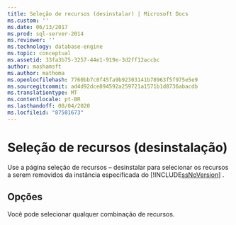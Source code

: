 ```yaml
---
title: Seleção de recursos (desinstalar) | Microsoft Docs
ms.custom: ''
ms.date: 06/13/2017
ms.prod: sql-server-2014
ms.reviewer: ''
ms.technology: database-engine
ms.topic: conceptual
ms.assetid: 33fa3b75-3257-44e1-919e-3d2ff12accbc
author: mashamsft
ms.author: mathoma
ms.openlocfilehash: 7760bb7c0f45fa9b92303141b78963f5f975e5e9
ms.sourcegitcommit: ad4d92dce894592a259721a1571b1d8736abacdb
ms.translationtype: MT
ms.contentlocale: pt-BR
ms.lasthandoff: 08/04/2020
ms.locfileid: "87581673"
---
```

# <a name="feature-selection-uninstall"></a>Seleção de recursos (desinstalação)
  Use a página seleção de recursos – desinstalar para selecionar os recursos a serem removidos da instância especificada do [!INCLUDE[ssNoVersion](../../includes/ssnoversion-md.md)] .  
  
## <a name="options"></a>Opções  
 Você pode selecionar qualquer combinação de recursos.  
  
  
